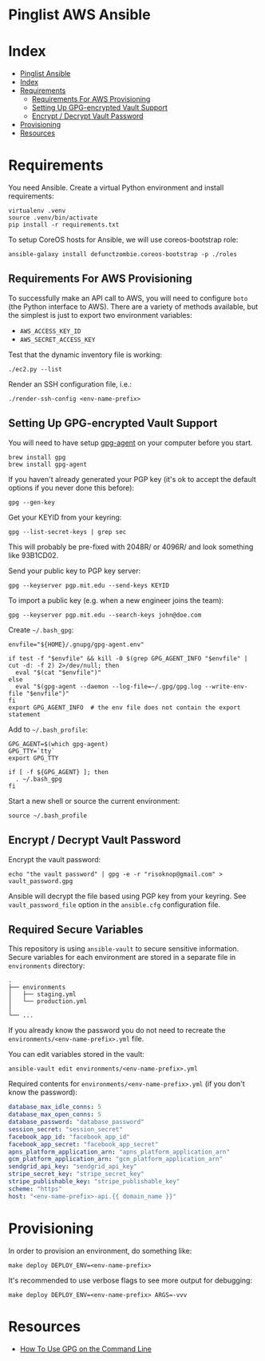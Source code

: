[1]: http://docs.aws.amazon.com/AWSEC2/latest/UserGuide/ec2-key-pairs.html#having-ec2-create-your-key-pair

# Pinglist AWS Ansible

# Index

* [Pinglist Ansible](#pinglist-ansible)
* [Index](#index)
* [Requirements](#requirements)
  * [Requirements For AWS Provisioning](#requirements-for-aws-provisioning)
  * [Setting Up GPG-encrypted Vault Support](#setting-up-gpg-encrypted-vault-support)
  * [Encrypt / Decrypt Vault Password](#encrypt--decrypt-vault-password)
* [Provisioning](#provisioning)
* [Resources](#resources)

# Requirements

You need Ansible. Create a virtual Python environment and install requirements:

```
virtualenv .venv
source .venv/bin/activate
pip install -r requirements.txt
```

To setup CoreOS hosts for Ansible, we will use coreos-bootstrap role:

```
ansible-galaxy install defunctzombie.coreos-bootstrap -p ./roles
```

## Requirements For AWS Provisioning

To successfully make an API call to AWS, you will need to configure `boto` (the Python interface to AWS). There are a variety of methods available, but the simplest is just to export two environment variables:

- `AWS_ACCESS_KEY_ID`
- `AWS_SECRET_ACCESS_KEY`

Test that the dynamic inventory file is working:

```
./ec2.py --list
```

Render an SSH configuration file, i.e.:

```
./render-ssh-config <env-name-prefix>
```

## Setting Up GPG-encrypted Vault Support

You will need to have setup [gpg-agent](https://www.gnupg.org/) on your computer before you start.

```
brew install gpg
brew install gpg-agent
```

If you haven't already generated your PGP key (it's ok to accept the default options if you never done this before):

```
gpg --gen-key
```

Get your KEYID from your keyring:

```
gpg --list-secret-keys | grep sec
```

This will probably be pre-fixed with 2048R/ or 4096R/ and look something like 93B1CD02.

Send your public key to PGP key server:

```
gpg --keyserver pgp.mit.edu --send-keys KEYID
```

To import a public key (e.g. when a new engineer joins the team):

```
gpg --keyserver pgp.mit.edu --search-keys john@doe.com
```

Create `~/.bash_gpg`:

```
envfile="${HOME}/.gnupg/gpg-agent.env"

if test -f "$envfile" && kill -0 $(grep GPG_AGENT_INFO "$envfile" | cut -d: -f 2) 2>/dev/null; then
  eval "$(cat "$envfile")"
else
  eval "$(gpg-agent --daemon --log-file=~/.gpg/gpg.log --write-env-file "$envfile")"
fi
export GPG_AGENT_INFO  # the env file does not contain the export statement
```

Add to `~/.bash_profile`:

```
GPG_AGENT=$(which gpg-agent)
GPG_TTY=`tty`
export GPG_TTY

if [ -f ${GPG_AGENT} ]; then
  . ~/.bash_gpg
fi
```

Start a new shell or source the current environment:

```
source ~/.bash_profile
```

## Encrypt / Decrypt Vault Password

Encrypt the vault password:

```
echo "the vault password" | gpg -e -r "risoknop@gmail.com" > vault_password.gpg
```

Ansible will decrypt the file based using PGP key from your keyring. See `vault_password_file` option in the `ansible.cfg` configuration file.

## Required Secure Variables

This repository is using `ansible-vault` to secure sensitive information. Secure variables for each environment are stored in a separate file in `environments` directory:

```
.
├── environments
│   ├── staging.yml
│   └── production.yml
│
└── ...
```

If you already know the password you do not need to recreate the `environments/<env-name-prefix>.yml` file.

You can edit variables stored in the vault:

```
ansible-vault edit environments/<env-name-prefix>.yml
```

Required contents for `environments/<env-name-prefix>.yml` (if you don't know the password):

```yml
database_max_idle_conns: 5
database_max_open_conns: 5
database_password: "database_password"
session_secret: "session_secret"
facebook_app_id: "facebook_app_id"
facebook_app_secret: "facebook_app_secret"
apns_platform_application_arn: "apns_platform_application_arn"
gcm_platform_application_arn: "gcm_platform_application_arn"
sendgrid_api_key: "sendgrid_api_key"
stripe_secret_key: "stripe_secret_key"
stripe_publishable_key: "stripe_publishable_key"
scheme: "https"
host: "<env-name-prefix>-api.{{ domain_name }}"
```

# Provisioning

In order to provision an environment, do something like:

```
make deploy DEPLOY_ENV=<env-name-prefix>
```

It's recommended to use verbose flags to see more output for debugging:

```
make deploy DEPLOY_ENV=<env-name-prefix> ARGS=-vvv
```

# Resources

- [How To Use GPG on the Command Line][1]
